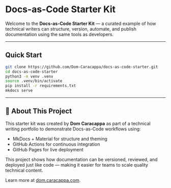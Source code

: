 # Docs-as-Code Starter Kit


Welcome to the **Docs-as-Code Starter Kit** — a curated example of how technical writers can structure, version, automate, and publish documentation using the same tools as developers.



---

## Quick Start

```bash
git clone https://github.com/Dom-Caracappa/docs-as-code-starter.git
cd docs-as-code-starter
python3 -m venv .venv
source .venv/bin/activate
pip install -r requirements.txt
mkdocs serve
```

---

## 👋 About This Project

This starter kit was created by **Dom Caracappa** as part of a technical writing portfolio to demonstrate Docs-as-Code workflows using:

- MkDocs + Material for structure and theming
- GitHub Actions for continuous integration
- GitHub Pages for live deployment

This project shows how documentation can be versioned, reviewed, and deployed just like code — making it easier for teams to scale quality technical content.

Learn more at [dom.caracappa.com](https://dom.caracappa.com).
